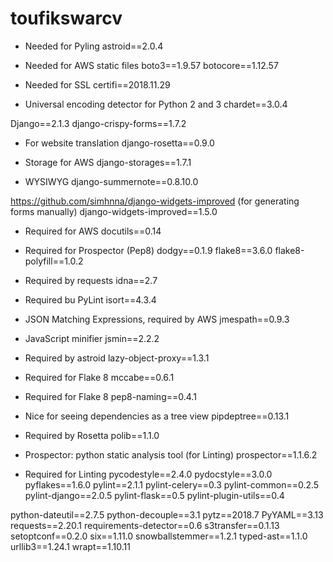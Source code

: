 # toufikswarcv



- Needed for Pyling
astroid==2.0.4

- Needed for AWS static files
boto3==1.9.57
botocore==1.12.57

- Needed for SSL
certifi==2018.11.29

- Universal encoding detector for Python 2 and 3
chardet==3.0.4

Django==2.1.3
django-crispy-forms==1.7.2

- For website translation
django-rosetta==0.9.0

- Storage for AWS
django-storages==1.7.1

- WYSIWYG
django-summernote==0.8.10.0

https://github.com/simhnna/django-widgets-improved (for generating forms manually)
django-widgets-improved==1.5.0

- Required for AWS
docutils==0.14

- Required for Prospector (Pep8)
dodgy==0.1.9
flake8==3.6.0
flake8-polyfill==1.0.2

- Required by requests
idna==2.7

- Required bu PyLint
isort==4.3.4

- JSON Matching Expressions, required by AWS
jmespath==0.9.3

- JavaScript minifier
jsmin==2.2.2

- Required by astroid
lazy-object-proxy==1.3.1

- Required for Flake 8
mccabe==0.6.1

- Required for Flake 8
pep8-naming==0.4.1

- Nice for seeing dependencies as a tree view
pipdeptree==0.13.1

- Required by Rosetta
polib==1.1.0

- Prospector: python static analysis tool (for Linting)
prospector==1.1.6.2

- Required for Linting
pycodestyle==2.4.0
pydocstyle==3.0.0
pyflakes==1.6.0
pylint==2.1.1
pylint-celery==0.3
pylint-common==0.2.5
pylint-django==2.0.5
pylint-flask==0.5
pylint-plugin-utils==0.4

python-dateutil==2.7.5
python-decouple==3.1
pytz==2018.7
PyYAML==3.13
requests==2.20.1
requirements-detector==0.6
s3transfer==0.1.13
setoptconf==0.2.0
six==1.11.0
snowballstemmer==1.2.1
typed-ast==1.1.0
urllib3==1.24.1
wrapt==1.10.11
